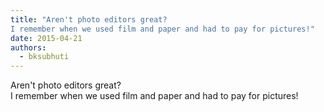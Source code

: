 ```yaml
---
title: "Aren't photo editors great?
I remember when we used film and paper and had to pay for pictures!"
date: 2015-04-21
authors: 
  - bksubhuti
---
```


Aren't photo editors great?  
I remember when we used film and paper and had to pay for pictures! ﻿

